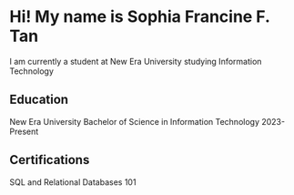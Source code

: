 <h1>Hi! My name is Sophia Francine F. Tan</h1>
I am currently a student at New Era University studying Information Technology

<h2>Education</h2>
New Era University 
Bachelor of Science in Information Technology
2023-Present

<h2>Certifications</h2>
SQL and Relational Databases 101

